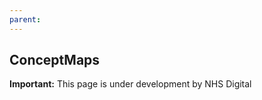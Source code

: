 ```yaml
---
parent: 
---
```

## ConceptMaps
<div markdown="span" class="alert alert-warning" role="alert"><i class="fa fa-warning"></i><b> Important:</b> This page is under development by NHS Digital</div>


